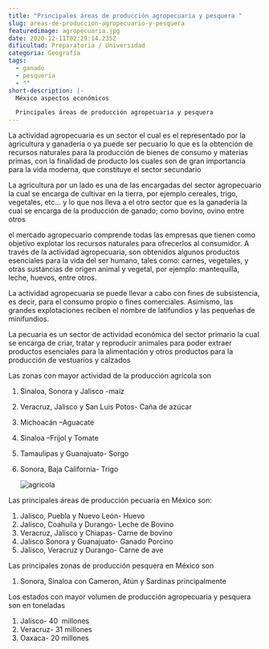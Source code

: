 ```yaml
---
title: "Principales áreas de producción agropecuaria y pesquera "
slug: areas-de-produccion-agropecuario-y-pesquera
featuredimage: agropecuaria.jpg
date: 2020-12-11T02:29:14.235Z
dificultad: Preparatoria / Universidad
categoria: Geografía
tags:
  - ganado
  - pesqueria
  - ""
short-description: |-
  México aspectos económicos 

  Principales áreas de producción agropecuaria y pesquera
---
```

La actividad agropecuaria es un sector el cual es el representado por la agricultura y ganadería o ya puede ser pecuario lo que es la obtención de recursos naturales para la producción de bienes de consumo y materias primas, con la finalidad de producto los cuales son de gran importancia para la vida moderna, que constituye el sector secundario 

La agricultura por un lado es una de las encargadas del sector agropecuario la cual se encarga de cultivar en la tierra, por ejemplo cereales, trigo, vegetales, etc... y lo que nos lleva a el otro sector que es la ganadería la cual se encarga de la producción de ganado; como bovino, ovino entre otros 

el mercado agropecuario comprende todas las empresas que tienen como objetivo explotar los recursos naturales para ofrecerlos al consumidor. A través de la actividad agropecuaria, son obtenidos algunos productos esenciales para la vida del ser humano, tales como: carnes, vegetales, y otras sustancias de origen animal y vegetal, por ejemplo: mantequilla, leche, huevos, entre otros.

La actividad agropecuaria se puede llevar a cabo con fines de subsistencia, es decir, para el consumo propio o fines comerciales. Asimismo, las grandes explotaciones reciben el nombre de latifundios y las pequeñas de minifundios.

La pecuaria es un sector de actividad económica del sector primario la cual se encarga de criar, tratar y reproducir animales para poder extraer productos esenciales para la alimentación y otros productos para la producción de vestuarios y calzados 

Las zonas con mayor actividad de la producción agrícola son 

1. Sinaloa, Sonora y Jalisco -maíz 
2. Veracruz, Jalisco y San Luis Potos- Caña de azúcar 
3. Michoacán –Aguacate 
4. Sinaloa –Frijol y Tomate 
5. Tamaulipas y Guanajuato- Sorgo 
6. Sonora, Baja California- Trigo 

   ![agricola](/assets/agricola.jpg "agricola")

Las principales áreas de producción pecuaria en México son: 

1. Jalisco, Puebla y Nuevo León- Huevo 
2. Jalisco, Coahuila y Durango- Leche de Bovino 
3. Veracruz, Jalisco y Chiapas- Carne de bovino 
4. Jalisco Sonora y Guanajuato- Ganado Porcino 
5. Jalisco, Veracruz y Durango- Carne de ave 

Las principales zonas de producción pesquera en México son  

1. Sonora, Sinaloa con Cameron, Atún y Sardinas principalmente 



Los estados con mayor volumen de producción agropecuaria y pesquera son en toneladas 

1. Jalisco- 40  millones 
2. Veracruz- 31 millones 
3. Oaxaca- 20 millones